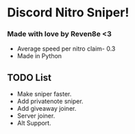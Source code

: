 # Discord Nitro Sniper!


### Made with love by Reven8e <3

- Average speed per nitro claim- 0.3
- Made in Python



## TODO List
- Make sniper faster.
- Add privatenote sniper.
- Add giveaway joiner.
- Server joiner.
- Alt Support.
